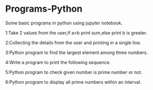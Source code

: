 # Programs-Python
Some basic programs in python using jupyter notebook.

1:Take 2 values from the user,if a>b print sum,else print b is greater.

2:Collecting the details from the user and printing in a single line.

3:Python program to find the largest element among three numbers.

4:Write a program to print the following sequence.

5:Python program to check given number is prime number or not.

6:Python program to display all prime numbers within an interval.
